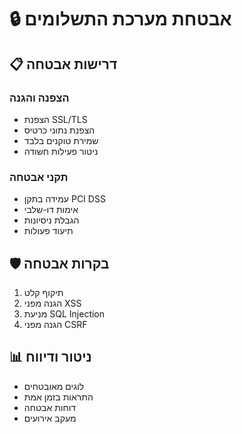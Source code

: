# 🔒 אבטחת מערכת התשלומים

## 📋 דרישות אבטחה

### הצפנה והגנה
- הצפנת SSL/TLS
- הצפנת נתוני כרטיס
- שמירת טוקנים בלבד
- ניטור פעילות חשודה

### תקני אבטחה
- עמידה בתקן PCI DSS
- אימות דו-שלבי
- הגבלת ניסיונות
- תיעוד פעולות

## 🛡️ בקרות אבטחה
1. תיקוף קלט
2. הגנה מפני XSS
3. מניעת SQL Injection
4. הגנה מפני CSRF

## 📊 ניטור ודיווח
- לוגים מאובטחים
- התראות בזמן אמת
- דוחות אבטחה
- מעקב אירועים 
